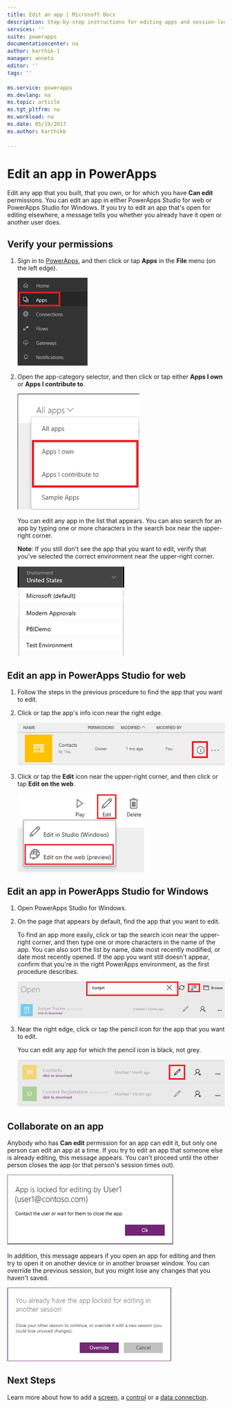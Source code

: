 ```yaml
---
title: Edit an app | Microsoft Docs
description: Step-by-step instructions for editing apps and session-locking scenarios.
services: ''
suite: powerapps
documentationcenter: na
author: karthik-1
manager: anneta
editor: ''
tags: ''

ms.service: powerapps
ms.devlang: na
ms.topic: article
ms.tgt_pltfrm: na
ms.workload: na
ms.date: 05/19/2017
ms.author: karthikb

---
```

# Edit an app in PowerApps
Edit any app that you built, that you own, or for which you have **Can edit** permissions. You can edit an app in either PowerApps Studio for web or PowerApps Studio for Windows. If you try to edit an app that's open for editing elsewhere, a message tells you whether you already have it open or another user does.

## Verify your permissions
1. Sign in to [PowerApps](https://web.powerapps.com), and then click or tap **Apps** in the **File** menu (on the left edge).
   
    ![Apps option on the File menu](./media/edit-app/file-apps.png)
2. Open the app-category selector, and then click or tap either **Apps I own** or **Apps I contribute to**.
   
    ![App-category selector](./media/edit-app/app-category.png)
   
    You can edit any app in the list that appears. You can also search for an app by typing one or more characters in the search box near the upper-right corner.
   
    **Note**: If you still don't see the app that you want to edit, verify that you've selected the correct environment near the upper-right corner.
   
    ![Environment list](./media/edit-app/environment-list.png)

## Edit an app in PowerApps Studio for web
1. Follow the steps in the previous procedure to find the app that you want to edit.
2. Click or tap the app's info icon near the right edge.
   
    ![Info icon](./media/edit-app/app-edit.png)
3. Click or tap the **Edit** icon near the upper-right corner, and then click or tap **Edit on the web**.
   
    ![Edit icon](./media/edit-app/edit-icon.png)

## Edit an app in PowerApps Studio for Windows
1. Open PowerApps Studio for Windows.
2. On the page that appears by default, find the app that you want to edit.
   
    To find an app more easily, click or tap the search icon near the upper-right corner, and then type one or more characters in the name of the app. You can also sort the list by name, date most recently modified, or date most recently opened. If the app you want still doesn't appear, confirm that you're in the right PowerApps environment, as the first procedure describes.
   
    ![](./media/edit-app/sort-filter.png)
3. Near the right edge, click or tap the pencil icon for the app that you want to edit.
   
    You can edit any app for which the pencil icon is black, not grey.
   
    ![](./media/edit-app/app-editstudio.png)

## Collaborate on an app
Anybody who has **Can edit** permission for an app can edit it, but only one person can edit an app at a time. If you try to edit an app that someone else is already editing, this message appears. You can't proceed until the other person closes the app (or that person's session times out).

![](./media/edit-app/applock-otheruser.png)

In addition, this message appears if you open an app for editing and then try to open it on another device or in another browser window. You can override the previous session, but you might lose any changes that you haven't saved.

![](./media/edit-app/applock-selfuser.png)

## Next Steps
Learn more about how to add a [screen](add-screen-context-variables.md), a [control](add-configure-controls.md) or a [data connection](add-data-connection.md).

